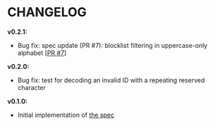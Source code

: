 # CHANGELOG

**v0.2.1:**
- Bug fix: spec update (PR #7): blocklist filtering in uppercase-only alphabet [[PR #7](https://github.com/sqids/sqids-spec/pull/7)]

**v0.2.0:**
- Bug fix: test for decoding an invalid ID with a repeating reserved character

**v0.1.0:**
- Initial implementation of [the spec](https://github.com/sqids/sqids-spec)